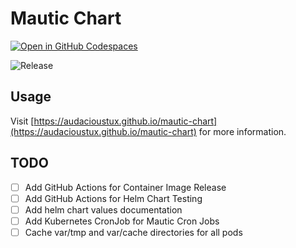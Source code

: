 # Mautic Chart

[![Open in GitHub Codespaces](https://github.com/codespaces/badge.svg)](https://github.com/codespaces/new/?repo=audacioustux%2Fdevcontainers&ref=master)  

![Release](https://github.com/audacioustux/mautic-chart/actions/workflows/release.yml/badge.svg)

## Usage

Visit [https://audacioustux.github.io/mautic-chart](https://audacioustux.github.io/mautic-chart) for more information.

## TODO

- [ ] Add GitHub Actions for Container Image Release
- [ ] Add GitHub Actions for Helm Chart Testing
- [ ] Add helm chart values documentation
- [ ] Add Kubernetes CronJob for Mautic Cron Jobs
- [ ] Cache var/tmp and var/cache directories for all pods